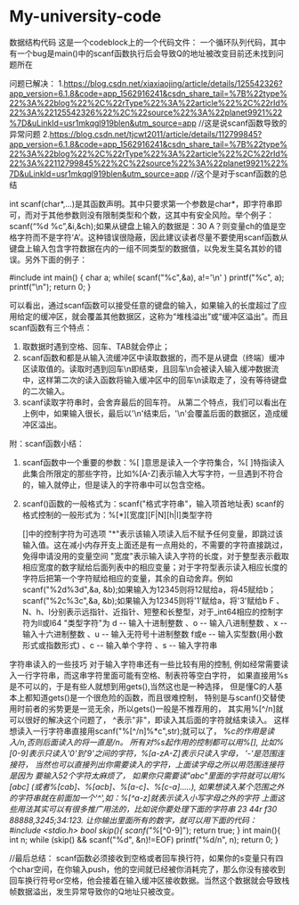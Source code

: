 # My-university-code
数据结构代码
这是一个codeblock上的一个代码文件：
一个循环队列代码，其中有一个bug是main()中的scanf函数执行后会导致Q的地址被改变目前还未找到问题所在

问题已解决：
1.https://blog.csdn.net/xiaxiaojing/article/details/125542326?app_version=6.1.8&code=app_1562916241&csdn_share_tail=%7B%22type%22%3A%22blog%22%2C%22rType%22%3A%22article%22%2C%22rId%22%3A%22125542326%22%2C%22source%22%3A%22planet9921%22%7D&uLinkId=usr1mkqgl919blen&utm_source=app
//这是说scanf函数导致的异常问题
2.https://blog.csdn.net/tjcwt2011/article/details/112799845?app_version=6.1.8&code=app_1562916241&csdn_share_tail=%7B%22type%22%3A%22blog%22%2C%22rType%22%3A%22article%22%2C%22rId%22%3A%22112799845%22%2C%22source%22%3A%22planet9921%22%7D&uLinkId=usr1mkqgl919blen&utm_source=app
//这个是对于scanf函数的总结

int scanf(char*,...)是其函数声明。其中只要求第一个参数是char*，即字符串即可，而对于其他参数则没有限制类型和个数，这其中有安全风险。举个例子：
scanf(“%d %c”,&i,&ch);如果从键盘上输入的数据是：30 A？则变量ch的值是空格字符而不是字符‘A’。这种错误很隐蔽，因此建议读者尽量不要使用scanf函数从键盘上输入包含字符数据在内的一组不同类型的数据值，以免发生莫名其妙的错误。另外下面的例子：

#include <cstdio>
int main()
{
    char a;
    while( scanf("%c",&a), a!='\n' )
        printf("%c", a);
    printf("\n");
    return 0;
}

可以看出，通过scanf函数可以接受任意的键盘的输入，如果输入的长度超过了应用给定的缓冲区，就会覆盖其他数据区，这称为“堆栈溢出”或“缓冲区溢出”。而且scanf函数有三个特点：
1. 取数据时遇到空格、回车、TAB就会停止；
2. scanf函数和都是从输入流缓冲区中读取数据的，而不是从键盘（终端）缓冲区读取值的。读取时遇到回车\n即结束，且回车\n会被读入输入缓冲数据流中，这样第二次的读入函数将输入缓冲区中的回车\n读取走了，没有等待键盘的二次输入。
3. scanf读取字符串时，会舍弃最后的回车符。
从第二个特点，我们可以看出在上例中，如果输入很长，最后以'\n'结束后，'\n'会覆盖后面的数据区，造成缓冲区溢出。

附：scanf函数小结：
1. scanf函数中一个重要的参数：%[ ]意思是读入一个字符集合，%[ ]特指读入此集合所限定的那些字符，比如%[A-Z]表示输入大写字符，一旦遇到不符合的，输入就停止，但是读入的字符串中可以包含空格。
2. scanf()函数的一般格式为：scanf("格式字符串"，输入项首地址表)
scanf的格式控制的一般形式为：%[*][宽度][F|N][h|l]类型字符

    []中的控制字符为可选项 
    "*"表示该输入项读入后不赋予任何变量，即跳过该输入值。这在减小内存开支上面还是有一点用处的，不需要的字符直接跳过，免得申请没用的变量空间 
    "宽度"表示输入读入字符的长度，对于整型表示截取相应宽度的数字赋给后面列表中的相应变量；对于字符型表示读入相应长度的字符后把第一个字符赋给相应的变量，其余的自动舍弃。例如scanf("%2d%3d",&a, &b);如果输入为12345则将12赋给a，将45赋给b；scanf("%2c%3c",&a, &b);如果输入为12345则将'1'赋给a，将'3'赋给b 
    F 、N、h、l分别表示远指针、近指针、短整和长整型，对于_int64相应的控制字符为ll或I64 
    "类型字符"为 d -- 输入十进制整数 、o -- 输入八进制整数 、x -- 输入十六进制整数 、u -- 输入无符号十进制整数 f或e -- 输入实型数(用小数形式或指数形式) 、c -- 输入单个字符 、s -- 输入字符串 

字符串读入的一些技巧
对于输入字符串还有一些比较有用的控制,
例如经常需要读入一行字符串，而这串字符里面可能有空格、制表符等空白字符，
如果直接用%s是不可以的，于是有些人就想到用gets(),当然这也是一种选择，
但是懂C的人基本上都知道gets()是一个很危险的函数，而且很难控制，
特别是与scanf()交替使用时前者的劣势更是一览无余，所以gets()一般是不推荐用的，
其实用%[^/n]就可以很好的解决这个问题了，
^表示"非"，即读入其后面的字符就结束读入。
这样想读入一行字符串直接用scanf("%[^/n]%*c",str);就可以了，
%*c的作用是读入/n,否则后面读入的将一直是/n。
所有对%s起作用的控制都可以用%[],
比如%[0-9]表示只读入'0'到'9'之间的字符，%[a-zA-Z]表示只读入字母，
'-'是范围连接符，
当然也可以直接列出你需要读入的字符，上面读字母之所以用范围连接符是因为
要输入52个字符太麻烦了，
如果你只需要读"abc"里面的字符就可以用%[abc] (或者%[cab]、%[acb]、%[a-c]、%[c-a].....),
如果想读入某个范围之外的字符串就在前面加一个'^',如：%[^a-z]就表示读入小写字母之外的字符
上面这些用法其实可以有很多推广用法的，比如说你要处理下面的字符串
23 44r f30
88888,3245;34:123.
让你输出里面所有的数字，就可以用下面的代码：
#include <stdio.h>
bool skip(){
    scanf("%*[^0-9]");
    return true;
}
int main(){
    int n;
    while (skip() && scanf("%d", &n)!=EOF)
        printf("%d/n", n);
    return 0;
}

//最后总结：
    scanf函数必须接收到空格或者回车换行符，如果你的s变量只有四个char空间，在你输入push，他的空间就已经被你消耗完了，那么你没有接收到回车换行符号or空格，他会接着在输入缓冲区接收数据。当然这个数据就会导致栈帧数据溢出，发生异常导致你的Q地址只被改变。

